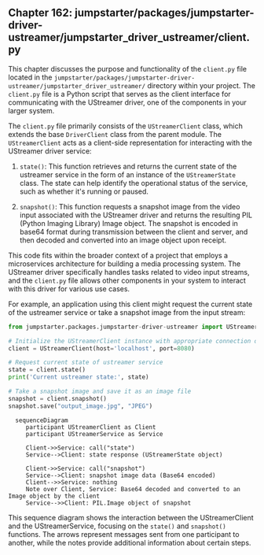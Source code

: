 ## Chapter 162: jumpstarter/packages/jumpstarter-driver-ustreamer/jumpstarter_driver_ustreamer/client.py

 This chapter discusses the purpose and functionality of the `client.py` file located in the `jumpstarter/packages/jumpstarter-driver-ustreamer/jumpstarter_driver_ustreamer/` directory within your project. The `client.py` file is a Python script that serves as the client interface for communicating with the UStreamer driver, one of the components in your larger system.

   The `client.py` file primarily consists of the `UStreamerClient` class, which extends the base `DriverClient` class from the parent module. The `UStreamerClient` acts as a client-side representation for interacting with the UStreamer driver service:

   1. `state()`: This function retrieves and returns the current state of the ustreamer service in the form of an instance of the `UStreamerState` class. The state can help identify the operational status of the service, such as whether it's running or paused.

   2. `snapshot()`: This function requests a snapshot image from the video input associated with the UStreamer driver and returns the resulting PIL (Python Imaging Library) Image object. The snapshot is encoded in base64 format during transmission between the client and server, and then decoded and converted into an image object upon receipt.

   This code fits within the broader context of a project that employs a microservices architecture for building a media processing system. The UStreamer driver specifically handles tasks related to video input streams, and the `client.py` file allows other components in your system to interact with this driver for various use cases.

   For example, an application using this client might request the current state of the ustreamer service or take a snapshot image from the input stream:

```python
from jumpstarter.packages.jumpstarter-driver-ustreamer import UStreamerClient

# Initialize the UStreamerClient instance with appropriate connection details
client = UStreamerClient(host='localhost', port=8080)

# Request current state of ustreamer service
state = client.state()
print('Current ustreamer state:', state)

# Take a snapshot image and save it as an image file
snapshot = client.snapshot()
snapshot.save("output_image.jpg", "JPEG")
```

 ```mermaid
   sequenceDiagram
      participant UStreamerClient as Client
      participant UStreamerService as Service

      Client->>Service: call("state")
      Service-->Client: state response (UStreamerState object)

      Client->>Service: call("snapshot")
      Service-->Client: snapshot image data (Base64 encoded)
      Client-->>Service: nothing
      Note over Client, Service: Base64 decoded and converted to an Image object by the client
      Service-->>Client: PIL.Image object of snapshot
   ```

This sequence diagram shows the interaction between the UStreamerClient and the UStreamerService, focusing on the `state()` and `snapshot()` functions. The arrows represent messages sent from one participant to another, while the notes provide additional information about certain steps.